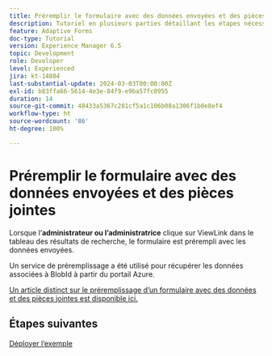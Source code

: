 ```yaml
---
title: Préremplir le formulaire avec des données envoyées et des pièces jointes
description: Tutoriel en plusieurs parties détaillant les étapes nécessaires pour interroger les envois de formulaire stockés dans Azure Portal
feature: Adaptive Forms
doc-type: Tutorial
version: Experience Manager 6.5
topic: Development
role: Developer
level: Experienced
jira: kt-14884
last-substantial-update: 2024-03-03T00:00:00Z
exl-id: b83ffa66-5614-4e3e-84f9-e9ba57fc0955
duration: 14
source-git-commit: 48433a5367c281cf5a1c106b08a1306f1b0e8ef4
workflow-type: ht
source-wordcount: '86'
ht-degree: 100%

---
```


# Préremplir le formulaire avec des données envoyées et des pièces jointes

Lorsque l’**administrateur ou l’administratrice** clique sur ViewLink dans le tableau des résultats de recherche, le formulaire est prérempli avec les données envoyées.

Un service de préremplissage a été utilisé pour récupérer les données associées à BlobId à partir du portail Azure.

[Un article distinct sur le préremplissage d’un formulaire avec des données et des pièces jointes est disponible ici.](https://experienceleague.adobe.com/docs/experience-manager-learn/forms/prefill-form-with-data-attachments/introduction.html?lang=fr)

## Étapes suivantes

[Déployer l’exemple](./part5.md)
